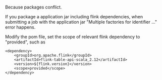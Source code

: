 Because packages conflict.

If you package a application jar including flink dependencies, when submitting a job with the application jar 
"Multiple factories for identifier ..." error happens.

Modify the pom file, set the scope of relevant flink dependency to "provided", such as 

```
<dependency>
    <groupId>org.apache.flink</groupId>
    <artifactId>flink-table-api-scala_2.12</artifactId>
    <version>${flink.version}</version>
    <scope>provided</scope>
</dependency>
```